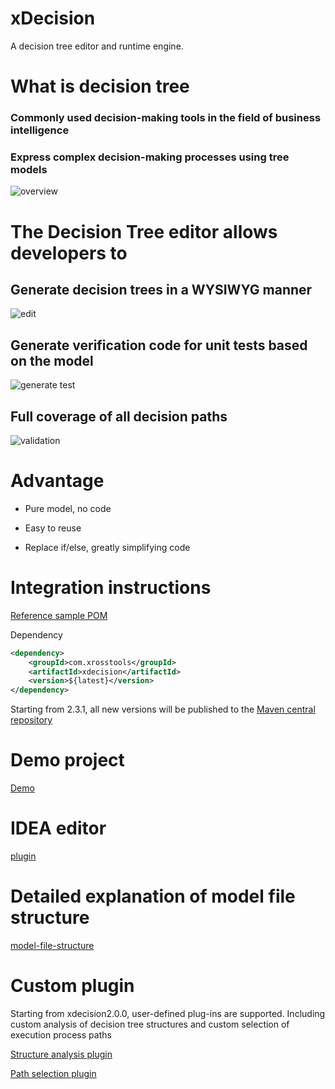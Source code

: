 xDecision
=========

A decision tree editor and runtime engine.

# What is decision tree
### Commonly used decision-making tools in the field of business intelligence

### Express complex decision-making processes using tree models
![overview](https://oscimg.oschina.net/oscnet/up-2d4e231956aa24c47de8d32be0c8f9891a0.png)

# The Decision Tree editor allows developers to
## Generate decision trees in a WYSIWYG manner
![edit](https://oscimg.oschina.net/oscnet/up-b8bf88e63ebf86110aa599c1ad2c8ddab72.png)

## Generate verification code for unit tests based on the model
![generate test](https://oscimg.oschina.net/oscnet/up-fa974c5611b93a5c9d5d9f433292541fdce.png)

## Full coverage of all decision paths
![validation](https://oscimg.oschina.net/oscnet/up-3aa52f77feb022afafbe99e1a2a25d5b897.png)

# Advantage

* Pure model, no code

* Easy to reuse

* Replace if/else, greatly simplifying code

# Integration instructions

[Reference sample POM](https://github.com/hejiehui/xDecision/blob/master/com.xrosstools.xdecision.sample/pom.xml)

Dependency

```xml
<dependency>
    <groupId>com.xrosstools</groupId>
    <artifactId>xdecision</artifactId>
    <version>${latest}</version>
</dependency>
```

Starting from 2.3.1, all new versions will be published to the [Maven central repository](https://s01.oss.sonatype.org/#nexus-search;quick~xdecision)

# Demo project
[Demo](https://github.com/hejiehui/xDecision/tree/master/com.xrosstools.xdecision.sample)

# IDEA editor
[plugin](https://github.com/hejiehui/xDecision/blob/master/com.xrosstools.xdecision.idea.editor/com.xrosstools.xdecision.idea.editor.zip)

# Detailed explanation of model file structure
[model-file-structure](https://github.com/hejiehui/xDecision/wiki/model-file-structure)

# Custom plugin
Starting from xdecision2.0.0, user-defined plug-ins are supported. Including custom analysis of decision tree structures and custom selection of execution process paths

[Structure analysis plugin](https://github.com/hejiehui/xDecision/wiki/model-file-structure#parser)

[Path selection plugin](https://github.com/hejiehui/xDecision/wiki/model-file-structure#evaluator)
